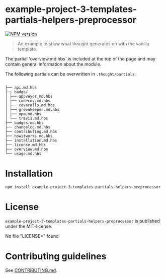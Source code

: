 # example-project-3-templates-partials-helpers-preprocessor 

[![NPM version](https://img.shields.io/npm/v/example-project-3-templates-partials-helpers-preprocessor.svg)](https://npmjs.com/package/example-project-3-templates-partials-helpers-preprocessor)

> An example to show what thought generates on with the vanilla template.

The partial 'overview.md.hbs` is included at the top of the page and may contain general information about the module.

The following partials can be overwritten in `.thought/partials`:

<pre><code>
├── api.md.hbs
├─┬ badge/
│ ├── appveyor.md.hbs
│ ├── codecov.md.hbs
│ ├── coveralls.md.hbs
│ ├── greenkeeper.md.hbs
│ ├── npm.md.hbs
│ └── travis.md.hbs
├── badges.md.hbs
├── changelog.md.hbs
├── contributing.md.hbs
├── howitworks.md.hbs
├── installation.md.hbs
├── license.md.hbs
├── overview.md.hbs
└── usage.md.hbs
</code></pre>


# Installation

```
npm install example-project-3-templates-partials-helpers-preprocessor
```




# License

`example-project-3-templates-partials-helpers-preprocessor` is published under the MIT-license.

No file "LICENSE*" found


 
# Contributing guidelines

See [CONTRIBUTING.md](CONTRIBUTING.md).